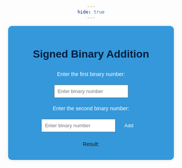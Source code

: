 ```yaml
---
hide: true
---
```

<html lang="en">
<head>
    <meta charset="UTF-8">
    <meta name="viewport" content="width=device-width, initial-scale=1.0">
    <title>Signed Binary Addition</title>
    <style>
        body {
            font-family: Arial, sans-serif;
            text-align: center;
            margin: 50px;
        }
        .container {
            background-color: #3498db; /* Blue color for the container */
            padding: 20px;
            border-radius: 10px;
            box-shadow: 0 0 10px rgba(0, 0, 0, 0.1);
            max-width: 400px; /* Adjust the width as needed */
            margin: auto;
        }
        h1 {
            color: #001f3f; /* Dark blue color for the title */
        }
        label {
            background-color: #3498db; /* Blue color for labels */
            color: #fff; /* Text color */
            padding: 10px 20px;
            border: none;
            border-radius: 5px;
            cursor: pointer;
            display: inline-block; /* Make labels inline-block to align properly */
            margin-bottom: 10px; /* Add margin between labels and input fields */
        }
        label:hover {
            background-color: #2980b9; /* Darker blue on hover */
        }
        input {
            padding: 8px;
            margin-bottom: 10px;
        }
        button {
            background-color: #3498db; /* Blue color for the button */
            color: #fff; /* Text color */
            padding: 10px 20px;
            border: #00008B;
            border-radius: 5px;
            cursor: pointer;
        }
    </style>
</head>
<body>

<div class="container">
    <h1>Signed Binary Addition</h1>
    <label for="num1">Enter the first binary number: </label>
    <input type="text" id="num1" placeholder="Enter binary number">
    <label for="num2">Enter the second binary number: </label>
    <input type="text" id="num2" placeholder="Enter binary number">
    <button onclick="performBinaryAddition()">Add</button>
    <p id="result">Result: </p>
</div>

<script>
    function performBinaryAddition() {
        // Get the values from the input fields
        var num1 = document.getElementById("num1").value;
        var num2 = document.getElementById("num2").value;

        // Validate binary input
        if (!/^[01]+$/.test(num1) || !/^[01]+$/.test(num2)) {
            alert("Please enter valid binary numbers.");
            return;
        }

        // Perform binary addition
        var decimalResult = parseInt(num1, 2) + parseInt(num2, 2);
        var binaryResult = decimalResult.toString(2);

        // Display the result
        document.getElementById("result").innerText = "Result: " + binaryResult;
    }
</script>

</body>
</html>